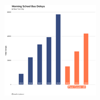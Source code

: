 <p align= "center">
  <a href=""> 
  <img src="https://github.com/bradfordjohnson/tidytuesday/blob/main/2023/week-1/buses.png" width="60%" /> 
    </a>
